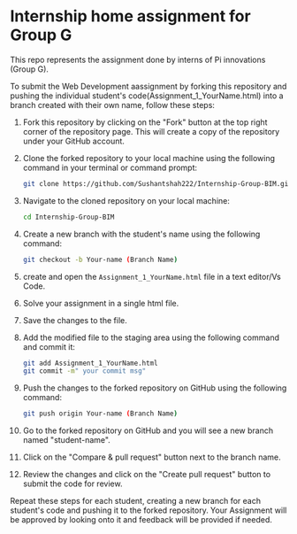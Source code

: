 # Internship home assignment for Group G
This repo represents the assignment done by interns of Pi innovations (Group G).

To submit the Web Development aassignment by forking this repository and pushing the individual student's code(Assignment_1_YourName.html) into a branch created with their own name, follow these steps:

1. Fork this repository by clicking on the "Fork" button at the top right corner of the repository page. This will create a copy of the repository under your GitHub account.

2. Clone the forked repository to your local machine using the following command in your terminal or command prompt:
   ```sh
   git clone https://github.com/Sushantshah222/Internship-Group-BIM.git
   
3. Navigate to the cloned repository on your local machine:

    ```sh
    cd Internship-Group-BIM
    
4. Create a new branch with the student's name using the following command:

    ```sh
    git checkout -b Your-name (Branch Name)

5. create and open the `Assignment_1_YourName.html` file in a text editor/Vs Code.

6. Solve your assignment in a single html file.

7. Save the changes to the file.

8. Add the modified file to the staging area using the following command and commit it:
    ```sh
   git add Assignment_1_YourName.html
   git commit -m" your commit msg" 


9. Push the changes to the forked repository on GitHub using the following command:

    ```sh        
    git push origin Your-name (Branch Name)

10. Go to the forked repository on GitHub and you will see a new branch named "student-name". 

11. Click on the "Compare & pull request" button next to the branch name.

12. Review the changes and click on the "Create pull request" button to submit the code for review.

Repeat these steps for each student, creating a new branch for each student's code and pushing it to the forked repository.
Your Assignment will be approved by looking onto it and feedback will be provided if needed.


